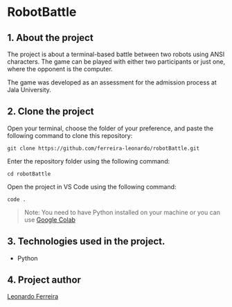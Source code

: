 # RobotBattle

## 1. About the project
<p>The project is about a terminal-based battle between two robots using ANSI characters. The game can be played with either two participants or just one, where the opponent is the computer.</p>
<p>The game was developed as an assessment for the admission process at Jala University.</p>

## 2. Clone the project
Open your terminal, choose the folder of your preference, and paste the following command to clone this repository:
````
git clone https://github.com/ferreira-leonardo/robotBattle.git
````

Enter the repository folder using the following command:
````
cd robotBattle
````

Open the project in VS Code using the following command:
````
code .
````

> Note: You need to have Python installed on your machine or you can use <a href="https://colab.research.google.com/">Google Colab</a>

## 3. Technologies used in the project.
<ul>
  <li>Python</li>
</ul>

## 4. Project author 
<a href="https://www.linkedin.com/in/leonardoferreiralima/">Leonardo Ferreira</a>
